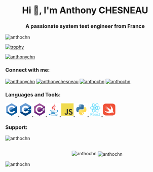 <h1 align="center">Hi 👋, I'm Anthony CHESNEAU</h1>
<h3 align="center">A passionate system test engineer from France</h3>

<p align="left"> <img src="https://komarev.com/ghpvc/?username=anthochn&label=Profile%20views&color=0e75b6&style=flat" alt="anthochn" /> </p>

[![trophy](https://github-profile-trophy.vercel.app/?username=anthochn&theme=onedark)](https://github.com/ryo-ma/github-profile-trophy)

<p align="left"> <a href="https://twitter.com/anthonychn" target="blank"><img src="https://img.shields.io/twitter/follow/anthonychn?logo=twitter&style=for-the-badge" alt="anthonychn" /></a> </p>

<h3 align="left">Connect with me:</h3>
<p align="left">
<a href="https://twitter.com/anthonychn" target="blank"><img align="center" src="https://raw.githubusercontent.com/rahuldkjain/github-profile-readme-generator/master/src/images/icons/Social/twitter.svg" alt="anthonychn" height="30" width="40" /></a>
<a href="https://linkedin.com/in/anthonychesneau" target="blank"><img align="center" src="https://raw.githubusercontent.com/rahuldkjain/github-profile-readme-generator/master/src/images/icons/Social/linked-in-alt.svg" alt="anthonychesneau" height="30" width="40" /></a>
<a href="https://stackoverflow.com/users/anthochn" target="blank"><img align="center" src="https://raw.githubusercontent.com/rahuldkjain/github-profile-readme-generator/master/src/images/icons/Social/stack-overflow.svg" alt="anthochn" height="30" width="40" /></a>
<a href="https://instagram.com/anthochn" target="blank"><img align="center" src="https://raw.githubusercontent.com/rahuldkjain/github-profile-readme-generator/master/src/images/icons/Social/instagram.svg" alt="anthochn" height="30" width="40" /></a>
</p>

<h3 align="left">Languages and Tools:</h3>
<p align="left"> <a href="https://www.cprogramming.com/" target="_blank" rel="noreferrer"> <img src="https://raw.githubusercontent.com/devicons/devicon/master/icons/c/c-original.svg" alt="c" width="40" height="40"/> </a> <a href="https://www.w3schools.com/cpp/" target="_blank" rel="noreferrer"> <img src="https://raw.githubusercontent.com/devicons/devicon/master/icons/cplusplus/cplusplus-original.svg" alt="cplusplus" width="40" height="40"/> </a> <a href="https://www.w3schools.com/cs/" target="_blank" rel="noreferrer"> <img src="https://raw.githubusercontent.com/devicons/devicon/master/icons/csharp/csharp-original.svg" alt="csharp" width="40" height="40"/> </a> <a href="https://www.java.com" target="_blank" rel="noreferrer"> <img src="https://raw.githubusercontent.com/devicons/devicon/master/icons/java/java-original.svg" alt="java" width="40" height="40"/> </a> <a href="https://developer.mozilla.org/en-US/docs/Web/JavaScript" target="_blank" rel="noreferrer"> <img src="https://raw.githubusercontent.com/devicons/devicon/master/icons/javascript/javascript-original.svg" alt="javascript" width="40" height="40"/> </a> <a href="https://www.python.org" target="_blank" rel="noreferrer"> <img src="https://raw.githubusercontent.com/devicons/devicon/master/icons/python/python-original.svg" alt="python" width="40" height="40"/> </a> <a href="https://reactjs.org/" target="_blank" rel="noreferrer"> <img src="https://raw.githubusercontent.com/devicons/devicon/master/icons/react/react-original-wordmark.svg" alt="react" width="40" height="40"/> </a> <a href="https://developer.apple.com/swift/" target="_blank" rel="noreferrer"> <img src="https://raw.githubusercontent.com/devicons/devicon/master/icons/swift/swift-original.svg" alt="swift" width="40" height="40"/> </a> </p>

<h3 align="left">Support:</h3>
<p><a href="https://www.buymeacoffee.com/anthochn"> <img align="left" src="https://cdn.buymeacoffee.com/buttons/v2/default-yellow.png" height="50" width="210" alt="anthochn" /></a></p><br><br>

<p><img align="left" src="https://github-readme-stats.vercel.app/api/top-langs?username=anthochn&show_icons=true&locale=en&layout=compact" alt="anthochn" /></p>

<p>&nbsp;<img align="center" src="https://github-readme-stats.vercel.app/api?username=anthochn&show_icons=true&locale=en" alt="anthochn" /></p>

<p><img align="center" src="https://github-readme-streak-stats.herokuapp.com/?user=anthochn&" alt="anthochn" /></p>
